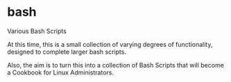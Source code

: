 # bash
Various Bash Scripts 

At this time, this is a small collection of varying degrees of functionality, designed to complete larger bash scripts. 

Also, the aim is to turn this into a collection of Bash Scripts that will become a Cookbook for Linux Administrators. 
